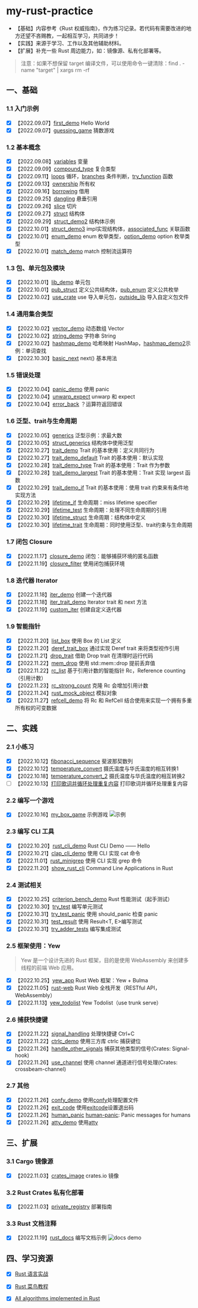 # my-rust-practice
- 【基础】内容参考《Rust 权威指南》，作为练习记录。若代码有需要改进的地方还望不吝赐教，一起相互学习，共同进步！
- 【实践】来源于学习、工作以及其他辅助材料。
- 【扩展】补充一些 Rust 周边能力，如：镜像源、私有化部署等。
> 注意：如果不想保留 target 编译文件，可以使用命令一键清除：find . -name "target" | xargs rm -rf
## 一、基础
### 1.1 入门示例
- [x] 【2022.09.07】[first_demo](./first_demo/) Hello World
- [x] 【2022.09.07】[guessing_game](./guessing_game/) 猜数游戏

### 1.2 基本概念
- [x] 【2022.09.08】[variables](./variables/) 变量
- [x] 【2022.09.09】[compound_type](./compound_type/) 复合类型
- [x] 【2022.09.11】[loops](./loops/) 循环，[branches](./branches/) 条件判断，[try_function](./try_function/) 函数
- [x] 【2022.09.13】[ownership](./ownership/) 所有权
- [x] 【2022.09.16】[borrowing](./borrowing/) 借用
- [x] 【2022.09.25】[dangling](./dangling/) 悬垂引用
- [x] 【2022.09.26】[slice](./slice/) 切片
- [x] 【2022.09.27】[struct](./struct-demo/) 结构体
- [x] 【2022.09.29】[struct_demo2](./struct_demo2/) 结构体示例
- [x] 【2022.10.01】[struct_demo3](./struct_demo3/) impl实现结构体，[associated_func](./associated_fun/) 关联函数
- [x] 【2022.10.01】[enum_demo](./enum_demo/) enum 枚举类型，[option_demo](./option_demo/) option 枚举类型
- [x] 【2022.10.01】[match_demo](./match_demo/) match 控制流运算符

### 1.3 包、单元包及模块
- [x] 【2022.10.01】[lib_demo](./lib_demo/) 单元包
- [x] 【2022.10.01】[pub_struct](./pub_struct/) 定义公共结构体，[pub_enum](./pub_enum/) 定义公共枚举
- [x] 【2022.10.02】[use_crate](./use_crate/) use 导入单元包，[outside_lib](./outside_lib/) 导入自定义包文件

### 1.4 通用集合类型
- [x] 【2022.10.02】[vector_demo](./vector_demo/) 动态数组 Vector
- [x] 【2022.10.02】[string_demo](./string-demo/) 字符串 String
- [x] 【2022.10.02】[hashmap_demo](./hashmap_demo/) 哈希映射 HashMap，[hashmap_demo2](./hashmap_demo2/)示例：单词查找
- [x] 【2022.10.30】[basic_next](./basic_next/) next() 基本用法

### 1.5 错误处理
- [x] 【2022.10.04】[panic_demo](./panic_demo/) 使用 panic
- [x] 【2022.10.04】[unwarp_expect](./unwrap_expect/) unwarp 和 expect
- [x] 【2022.10.04】[error_back](./error_back/) ？运算符返回错误

### 1.6 泛型、trait与生命周期
- [x] 【2022.10.05】[generics](./generics_demo/) 泛型示例：求最大数
- [x] 【2022.10.05】[struct_generics](./struct_generics/) 结构体中使用泛型
- [x] 【2022.10.27】[trait_demo](./trait_demo/) Trait 的基本使用：定义共同行为
- [x] 【2022.10.27】[trait_demo_default](./trait_demo_default/) Trait 的基本使用：默认实现
- [x] 【2022.10.28】[trait_demo_type](./trait_deom_type/) Trait 的基本使用：Trait 作为参数
- [x] 【2022.10.28】[trait_demo_largest](./trait_demo_largest/) Trait 的基本使用：Trait 实现 largest 函数
- [x] 【2022.10.29】[trait_demo_if](./trait_demo_if/) Trait 的基本使用：使用 trait 约束来有条件地实现方法
- [x] 【2022.10.29】[lifetime_if](./lifetime_if/) 生命周期：miss lifetime specifier
- [x] 【2022.10.29】[lifetime_test](./lifetime_test/) 生命周期：处理不同生命周期的引用
- [x] 【2022.10.30】[lifetime_struct](./lifetime_struct/) 生命周期：结构体中定义
- [x] 【2022.10.30】[lifetime_trait](./lifetiem_trait/) 生命周期：同时使用泛型、trait约束与生命周期

### 1.7 闭包 Closure
- [x] 【2022.11.17】[closure_demo](./closure_demo/) 闭包：能够捕获环境的匿名函数
- [x] 【2022.11.19】[closure_filter](./closure_filter/) 使用闭包捕获环境

### 1.8 迭代器 Iterator
- [x] 【2022.11.18】[iter_demo](./iter_demo/) 创建一个迭代器
- [x] 【2022.11.18】[iter_trait_demo](./iter_trait_demo/) Iterator trait 和 next 方法
- [x] 【2022.11.19】[custom_iter](./custom_iterator/) 创建自定义迭代器

### 1.9 智能指针
- [x] 【2022.11.20】[list_box](./list_box/) 使用 Box<T> 的 List 定义
- [x] 【2022.11.20】[deref_trait_box](./deref_trait_box/) 通过实现 Deref trait 来将类型视作引用
- [x] 【2022.11.21】[drop_trait](./drop_trait/) 借助 Drop trait 在清理时运行代码
- [x] 【2022.11.22】[mem_drop](./mem_drop/) 使用 std::mem::drop 提前丢弃值
- [x] 【2022.11.22】[rc_list](./rc_list/) 基于引用计数的智能指针 Rc<T>，Reference counting（引用计数）
- [x] 【2022.11.23】[rc_strong_count](./rc_strong_count/) 克隆 Rc<T> 会增加引用计数
- [x] 【2022.11.24】[rust_mock_object](./rust_mock_object/) 模拟对象
- [x] 【2022.11.27】[refcell_demo](./refcell_demo/) 将 Rc<T> 和 RefCell<T> 结合使用来实现一个拥有多重所有权的可变数据

## 二、实践
### 2.1 小练习
- [x] 【2022.10.12】[fibonacci_sequence](./fibonacci_sequence/) 斐波那契数列
- [x] 【2022.10.12】[temperature_convert](./temperature_convert/) 摄氏温度与华氏温度的相互转换1
- [x] 【2022.10.18】[temperature_convert_2](./temperature_convert_2/) 摄氏温度与华氏温度的相互转换2
- [ ] 【2022.10.13】[打印歌词并循环处理重复内容](#) 打印歌词并循环处理重复内容

### 2.2 编写一个游戏
- [x] 【2022.10.16】[my_box_game](./my_box_game/) 示例游戏
![示例](./my_box_game/demo/2022-10-16%2012.20.43.gif)

### 2.3 编写 CLI 工具
- [x] 【2022.10.20】[rust_cli_demo](https://github.com/chenfengyanyu/rust_cli_demo/tree/main) Rust CLI Demo —— Hello
- [x] 【2022.10.21】[clap_cli_demo](./clap_cli_demo/) 使用 CLI 实现 cat 命令
- [x] 【2022.11.01】[rust_minigrep](https://github.com/chenfengyanyu/rust_minigrep) 使用 CLI 实现 grep 命令
- [x] 【2022.11.20】[show_rust_cli](https://github.com/chenfengyanyu/show_rust_cli) Command Line Applications in Rust

### 2.4 测试相关
- [x] 【2022.10.25】[criterion_bench_demo](./criterion_bench_demo/) Rust 性能测试（起手测试）
- [x] 【2022.10.30】[try_test](./try_test/) 编写单元测试
- [x] 【2022.10.31】[try_test_panic](./try_test_panic/) 使用 should_panic 检查 panic
- [x] 【2022.10.31】[test_result](./test_result/) 使用 Result<T, E>编写测试
- [x] 【2022.10.31】[try_adder_tests](./try_adder_tests/) 编写集成测试

### 2.5 框架使用：Yew 
> Yew 是一个设计先进的 Rust 框架，目的是使用 WebAssembly 来创建多线程的前端 Web 应用。
- [x] 【2022.10.25】[yew_app](./yew_app/) Rust Web 框架：Yew + Bulma
- [x] 【2022.11.05】[rust-web](https://github.com/chenfengyanyu/rust-web) Rust Web 全栈开发（RESTful API，WebAssembly）
- [x] 【2022.11.13】[yew_todolist](./yew_todolist/) Yew Todolist（use trunk serve）

### 2.6 捕获快捷键
- [x] 【2022.11.22】[signal_handling](./signal_handling/) 处理快捷键 Ctrl+C
- [x] 【2022.11.22】[ctrlc_demo](./ctrlc_demo/) 使用三方库 ctrlc 捕获键位
- [x] 【2022.11.26】[handle_other_signals](./handle_signals/) 捕获其他类型的信号(Crates: Signal-hook)
- [x] 【2022.11.26】[use_channel](./use_channel/) 使用 channel 通道进行信号处理(Crates: crossbeam-channel)

### 2.7 其他
- [x] 【2022.11.26】[confy_demo](./confy_demo/) 使用[confy](https://crates.io/crates/confy)处理配置文件
- [x] 【2022.11.26】[exit_code](./exit_code/) 使用[exitcode](https://crates.io/crates/exitcode)设置退出码
- [x] 【2022.11.26】[human_panic](./human_panic/) [human-panic](https://crates.io/crates/human-panic): Panic messages for humans
- [x] 【2022.11.26】[atty_demo](./atty_demo/) 使用[atty](https://crates.io/crates/atty)

## 三、扩展
### 3.1 Cargo 镜像源
- [x] 【2022.11.03】[crates_image](./crates_images/) crates.io 镜像

### 3.2 Rust Crates 私有化部署
- [x] 【2022.11.03】[private_registry](./private_registry/) 部署指南

### 3.3 Rust 文档注释
- [x] 【2022.11.19】[rust_docs](./rust_docs/) 编写文档示例
![docs demo](https://github.com/chenfengyanyu/my-rust-practice/blob/main/rust_docs/src/image/show.png?raw=true)


## 四、学习资源
- [x] [Rust 语言实战](https://zh.practice.rs/why-exercise.html)
- [x] [Rust 菜鸟教程](https://www.runoob.com/rust/rust-tutorial.html)
- [x] [All algorithms implemented in Rust](https://github.com/TheAlgorithms/Rust?utm_source=gold_browser_extension)



